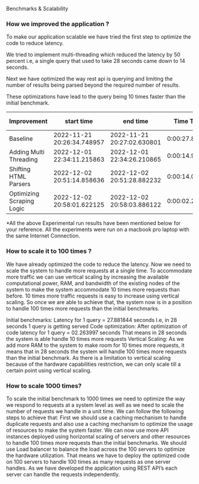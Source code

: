 Benchmarks & Scalability

### How we improved the application ?
To make our application scalable we have tried the first step to optimize the code to reduce latency. 

We tried to implement multi-threading which reduced the latency by 50 percent i.e, a single query that used to take 28 seconds came down to 14 seconds. 

Next we have optimized the way rest api is querying and limiting the number of results being parsed beyond the required number of results. 

These optimizations have lead to the query being 10 times faster than the initial benchmark.

| Improvement               | start time                 | end time                   | Time Taken    | Increase Factor |
|---------------------------|----------------------------|----------------------------|---------------|-----------------|
| Baseline                  | 2022-11-21 20:26:34.748957 | 2022-11-21 20:27:02.630801 | 0:00:27.881844 | x1              |
| Adding Multi Threading    | 2022-12-01 22:34:11.215863 | 2022-12-01 22:34:26.210865 | 0:00:14.995002 | x1.85           |
| Shifting HTML Parsers     | 2022-12-02 20:51:14.858636 | 2022-12-02 20:51:28.882232 | 0:00:14.023596 | x2              |
| Optimizing Scraping Logic | 2022-12-02 20:58:01.622125 | 2022-12-02 20:58:03.886122 | 0:00:02.263997 | x12.3           |

*All the above Experimental run results have been mentioned below for your reference. All the experiments were run on a macbook pro laptop with the same Internet Connection.


### How to scale it to 100 times ?

We have already optimized the code to reduce the latency. Now we need to scale the system to handle more requests at a single time. To accommodate more traffic we can use vertical scaling by increasing the available computational power, RAM, and bandwidth of the existing nodes of the system to make the system accommodate 10 times more requests than before. 10 times more traffic requests is easy to increase using vertical scaling. So once we are able to achieve that, the system now is in a position to handle 100 times more requests than the initial benchmarks. 

Initial benchmarks: 
Latency for 1 query = 27.881844 seconds
I.e, in 28 seconds 1 query is getting served
Code optimization:
After optimization of code latency for 1 query = 02.263997 seconds
That means in 28 seconds the system is able handle 10 times more requests
Vertical Scaling:
As we add more RAM to the system to make room for 10 times more requests, it means that in 28 seconds the system will handle 100 times more requests than the initial benchmark.
As there is a limitation to vertical scaling because of the hardware capabilities restriction, we can only scale till a certain point using vertical scaling.

### How to scale 1000 times?

To scale the initial benchmark to 1000 times we need to optimize the way we respond to requests at a system level as well as we need to scale the number of requests we handle in a unit time. We can follow the following steps to achieve that:
First we should use a caching mechanism to handle duplicate requests and also use a caching mechanism to optimize the usage of resources to make the system faster.
We can now use more API instances deployed using horizontal scaling of servers and other resources to handle 100 times more requests than the initial benchmarks.
We should use Load balancer to balance the load across the 100 servers to optimize the hardware utilization.
That means we have to deploy the optimized code on 100 servers to handle 100 times as many requests as one server handles. As we have developed the application using REST API’s each server can handle the requests independently.